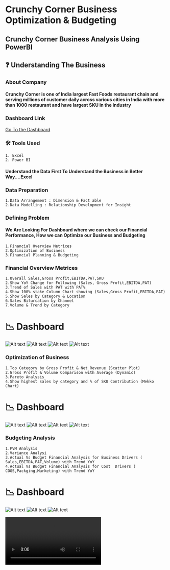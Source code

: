 # Crunchy Corner Business Optimization & Budgeting

## Crunchy Corner Business Analysis Using PowerBI

## ❓ Understanding The Business

### About Company 
#### Crunchy Corner is one of India largest Fast Foods restaurant chain and serving millions of customer daily across various cities in India with more than 1000 restaurant and have largest SKU in the industry

### Dashboard Link
[Go To the Dashboard](https://app.powerbi.com/view?r=eyJrIjoiZjU3YmZhMGMtYTk0Ni00YThlLTk4OTgtZGU2ZGNkM2MxMzg3IiwidCI6IjllODY5MzhmLTE2ZGQtNDFjYS04MjIyLTVlOWNmYjJmZTUzNSJ9)
### 🛠 Tools Used
    1. Excel
    2. Power BI

#### Understand the Data First To Understand the Business in Better Way….Excel

### Data Preparation
    1.Data Arrangement : Dimension & Fact able 
    2.Data Modelling : Relationship Development for Insight

### Defining Problem
#### We Are Looking For Dashboard where we can check our Financial Performance, How we can Optimize our Business and Budgeting 
    1.Financial Overview Metrices
    2.Optimization of Business
    3.Financial Planning & Budgeting 

### Financial Overview Metrices
    1.Overall Sales,Gross Profit,EBITDA,PAT,SKU
    2.Show YoY Change for Following (Sales, Gross Profit,EBITDA,PAT)
    3.Trend of Sales with PAT with PAT%
    4.Show 100% stake Column Chart showing (Sales,Gross Profit,EBITDA,PAT)
    5.Show Sales by Category & Location
    6.Sales Bifurcation by Channel
    7.Volume & Trend by Category
# 📉 Dashboard
![Alt text](Dashboard1.png)
![Alt text](Dashboard2.png)
![Alt text](Dashboard3.png)
![Alt text](Dashboard4.png)


### Optimization of Business
    1.Top Category by Gross Profit & Net Revenue (Scatter Plot)
    2.Gross Profit & Volume Comparison with Average (Dynamic)
    3.Pareto Analysis
    4.Show highest sales by category and % of SKU Contribution (Mekko Chart)
# 📉 Dashboard
![Alt text](Dashboard7.png)
![Alt text](Dashboard8.png)
![Alt text](Dashboard9.png)
![Alt text](Dashboard10.png)

### Budgeting Analysis
    1.PVM Analysis
    2.Variance Analysi
    3.Actual Vs Budget Financial Analysis for Business Drivers ( Sales,EBITDA,PAT,Volume) with Trend YoY
    4.Actual Vs Budget Financial Analysis for Cost  Drivers ( COGS,Packging,Marketing) with Trend YoY
# 📉 Dashboard
![Alt text](Dashboard5.png)
![Alt text](Dashboard11.png)
![Alt text](Dashboard12.png)

![Watch the video](Crunchy_Corner.mp4)